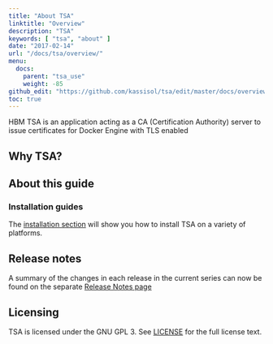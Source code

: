 ```yaml
---
title: "About TSA"
linktitle: "Overview"
description: "TSA"
keywords: [ "tsa", "about" ]
date: "2017-02-14"
url: "/docs/tsa/overview/"
menu:
  docs:
    parent: "tsa_use"
    weight: -85
github_edit: "https://github.com/kassisol/tsa/edit/master/docs/overview.md"
toc: true
---
```


HBM TSA is an application acting as a CA (Certification Authority) server to issue certificates for Docker Engine with TLS enabled

## Why TSA?

## About this guide

### Installation guides

The [installation section](installation/index.md) will show you how to install TSA
on a variety of platforms.

## Release notes

A summary of the changes in each release in the current series can now be found
on the separate [Release Notes page](http://harbormaster.io/docs/release-notes)

## Licensing

TSA is licensed under the GNU GPL 3. See
[LICENSE](https://github.com/kassisol/tsa/blob/master/LICENSE) for the full
license text.
